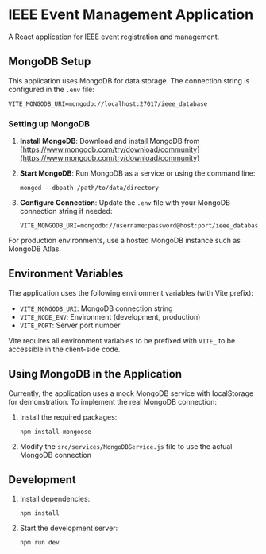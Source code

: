 # IEEE Event Management Application

A React application for IEEE event registration and management.

## MongoDB Setup

This application uses MongoDB for data storage. The connection string is configured in the `.env` file:

```
VITE_MONGODB_URI=mongodb://localhost:27017/ieee_database
```

### Setting up MongoDB

1. **Install MongoDB**: Download and install MongoDB from [https://www.mongodb.com/try/download/community](https://www.mongodb.com/try/download/community)

2. **Start MongoDB**: Run MongoDB as a service or using the command line:

   ```
   mongod --dbpath /path/to/data/directory
   ```

3. **Configure Connection**: Update the `.env` file with your MongoDB connection string if needed:
   ```
   VITE_MONGODB_URI=mongodb://username:password@host:port/ieee_database
   ```

For production environments, use a hosted MongoDB instance such as MongoDB Atlas.

## Environment Variables

The application uses the following environment variables (with Vite prefix):

- `VITE_MONGODB_URI`: MongoDB connection string
- `VITE_NODE_ENV`: Environment (development, production)
- `VITE_PORT`: Server port number

Vite requires all environment variables to be prefixed with `VITE_` to be accessible in the client-side code.

## Using MongoDB in the Application

Currently, the application uses a mock MongoDB service with localStorage for demonstration. To implement the real MongoDB connection:

1. Install the required packages:

   ```
   npm install mongoose
   ```

2. Modify the `src/services/MongoDBService.js` file to use the actual MongoDB connection

## Development

1. Install dependencies:

   ```
   npm install
   ```

2. Start the development server:
   ```
   npm run dev
   ```
